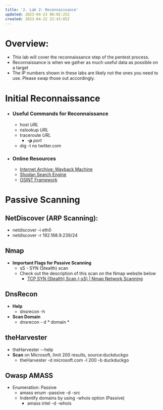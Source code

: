 ```yaml
---
title: '2. Lab 2: Reconnaissance'
updated: 2023-04-23 00:02:25Z
created: 2023-04-22 22:43:05Z
---
```

# Overview:
- This lab will cover the reconnaissance step of the pentest process.
- Reconnaissance is when we gather as much useful data as possible on a target
- The IP numbers shown in these labs are likely not the ones you need to use. Please swap those out accordingly.

# **Initial Reconnaissance**
- ### **Useful Commands for Reconnaissance**
	- host *URL*
	- nslookup *URL*
	- traceroute *URL*
		- **-p** _port_
	- dig -t ns twitter.com

- ### **Online Resources**
	- [Internet Archive: Wayback Machine](https://archive.org/web/)
	- [Shodan Search Engine](https://www.shodan.io/)
	- [OSINT Framework](https://osintframework.com/)

# **Passive Scanning**

## **NetDiscover (ARP Scanning):**
- netdiscover -i eth0
- netdiscover -r 192.168.9.239/24

## **Nmap**
- **Important Flags for Passive Scanning**
	- sS - SYN (Stealth) scan
	- Check out the description of this scan on the Nmap website below
		- [TCP SYN (Stealth) Scan (-sS) | Nmap Network Scanning](https://nmap.org/book/synscan.html)

## **DnsRecon**
- **Help**
	- dnsrecon -h
- **Scan Domain**
	- dnsrecon - d * domain *

## **theHarvester**
- theHarvester --help
- **Scan** on Microsoft, limit 200 results, source:duckduckgo
	- theHarvester -d microsoft.com -l 200 -b duckduckgo

## **Owasp AMASS**
- Enumeration: Passive
	- amass enum -passive -d <URL> -src
	- Indentify domains by using -whois option (Passive)
		- amass intel -d <url> -whois



